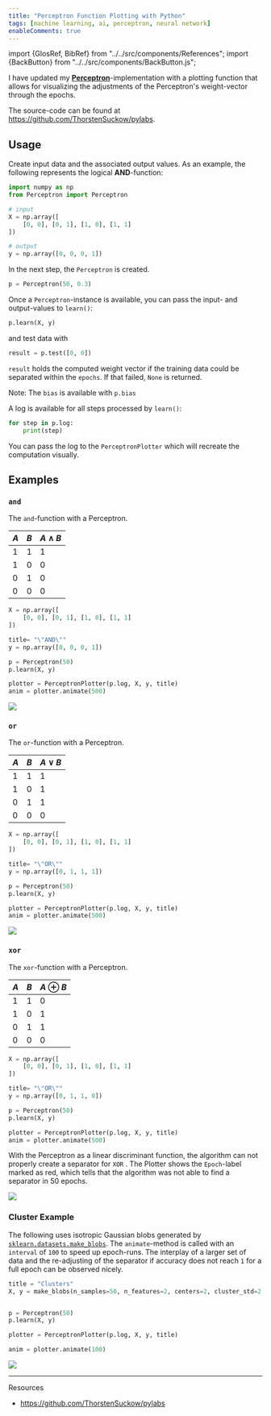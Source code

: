 ```yaml
---
title: "Perceptron Function Plotting with Python"
tags: [machine learning, ai, perceptron, neural network]
enableComments: true
---
```


import {GlosRef, BibRef} from "../../src/components/References";
import {BackButton} from "../../src/components/BackButton.js";


I have updated my **[Perceptron](https://en.wikipedia.org/wiki/perceptron)**-implementation with 
a plotting function that allows for visualizing the adjustments of the Perceptron's weight-vector through the epochs.

The source-code can be found at https://github.com/ThorstenSuckow/pylabs.

## Usage

Create input data and the associated output values. As an example, the following represents the logical **AND**-function:
<!--truncate-->
```python
import numpy as np
from Perceptron import Perceptron

# input
X = np.array([
    [0, 0], [0, 1], [1, 0], [1, 1]
])

# output
y = np.array([0, 0, 0, 1])
```

In the next step, the `Perceptron` is created.

```python 
p = Perceptron(50, 0.3)
```

Once a `Perceptron`-instance is available, you can pass the input- and output-values to `learn()`:

```python 
p.learn(X, y)
```

and test data with

```python 
result = p.test([0, 0])
```

`result` holds the computed weight vector if the training data could be separated within the `epochs`. If that failed,
`None` is returned.

Note: The `bias` is available with `p.bias`

A log is available for all steps processed by `learn()`:

```python
for step in p.log:
    print(step)
```

You can pass the log to the `PerceptronPlotter` which will recreate the computation visually.


## Examples 

### `and`


The `and`-function with a Perceptron.

| $A$ | $B$ | $A \land B$ |
|-----|-----|-------------|
| 1   | 1   | 1           |
| 1   | 0   | 0           |
| 0   | 1   | 0           |
| 0   | 0   | 0           |


```python
X = np.array([
    [0, 0], [0, 1], [1, 0], [1, 1]
])

title= "\"AND\""
y = np.array([0, 0, 0, 1])

p = Perceptron(50)
p.learn(X, y)

plotter = PerceptronPlotter(p.log, X, y, title)
anim = plotter.animate(500)
```

![](./img/and_perceptron.gif)

### `or`

The `or`-function with a Perceptron.

| $A$ | $B$ | $A \lor B$ |
|-----|-----|------------|
| 1   | 1   | 1          |
| 1   | 0   | 1          |
| 0   | 1   | 1          |
| 0   | 0   | 0          |

```python
X = np.array([
    [0, 0], [0, 1], [1, 0], [1, 1]
])

title= "\"OR\""
y = np.array([0, 1, 1, 1])

p = Perceptron(50)
p.learn(X, y)

plotter = PerceptronPlotter(p.log, X, y, title)
anim = plotter.animate(500)
```

![](./img/or_perceptron.gif)

### `xor`

The `xor`-function with a Perceptron.

| $A$ | $B$ | $A \oplus B$ |
|-----|-----|--------------|
| 1   | 1   | 0            |
| 1   | 0   | 1            |
| 0   | 1   | 1            |
| 0   | 0   | 0            |


```python
X = np.array([
    [0, 0], [0, 1], [1, 0], [1, 1]
])

title= "\"OR\""
y = np.array([0, 1, 1, 0])

p = Perceptron(50)
p.learn(X, y)

plotter = PerceptronPlotter(p.log, X, y, title)
anim = plotter.animate(500)
```

With the Perceptron as a linear discriminant function, the algorithm can not properly create a separator for `XOR` <BibRef name="MIN69" />.
The Plotter shows the `Epoch`-label marked as red, which tells that the algorithm was not able to find a separator in 50 epochs.


![](./img/xor_perceptron.gif)

### Cluster Example

The following uses isotropic Gaussian blobs generated by [`sklearn.datasets.make_blobs`](https://scikit-learn.org/stable/datasets/sample_generators.html#sample-generators).
The `animate`-method is called with an `interval` of `100` to speed up epoch-runs. The interplay of a larger set of data and the re-adjusting of the separator if accuracy does not reach `1` for a full epoch can be observed nicely.

```python
title = "Clusters"
X, y = make_blobs(n_samples=50, n_features=2, centers=2, cluster_std=2.5)


p = Perceptron(50)
p.learn(X, y)

plotter = PerceptronPlotter(p.log, X, y, title)

anim = plotter.animate(100)
```

![](./img/cluster_perceptron.gif)



---------------
Resources

- https://github.com/ThorstenSuckow/pylabs
